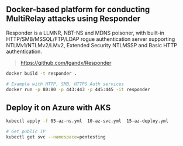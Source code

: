 ## Docker-based platform for conducting MultiRelay attacks using Responder

Responder is a LLMNR, NBT-NS and MDNS poisoner, with built-in HTTP/SMB/MSSQL/FTP/LDAP rogue authentication server supporting NTLMv1/NTLMv2/LMv2, Extended Security NTLMSSP and Basic HTTP authentication.

> https://github.com/lgandx/Responder

```bash
docker build -t responder .

# Example with HTTP, SMB, HTTPS Auth services
docker run -p 80:80 -p 443:443 -p 445:445 -it responder
```

## Deploy it on Azure with AKS

```bash
kubectl apply -f 05-az-ns.yml  10-az-svc.yml  15-az-deploy.yml

# Get public IP
kubectl get svc --namespace=pentesting
```
